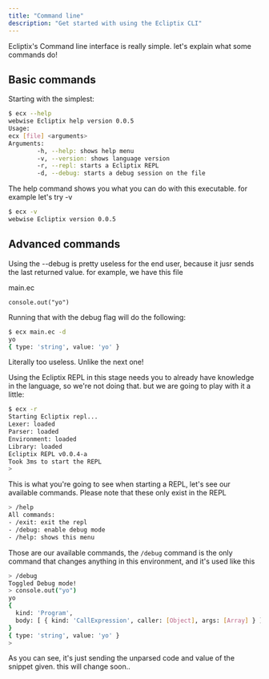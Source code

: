 ```yaml
---
title: "Command line"
description: "Get started with using the Ecliptix CLI"
---
```

Ecliptix's Command line interface is really simple. let's explain what some commands do!

## Basic commands

Starting with the simplest:

```bash
$ ecx --help
webwise Ecliptix help version 0.0.5
Usage:
ecx [file] <arguments>
Arguments:
        -h, --help: shows help menu
        -v, --version: shows language version
        -r, --repl: starts a Ecliptix REPL
        -d, --debug: starts a debug session on the file
```

The help command shows you what you can do with this executable. for example let's try -v

```bash
$ ecx -v
webwise Ecliptix version 0.0.5
```

## Advanced commands

Using the --debug is pretty useless for the end user, because it jusr sends the last returned value. for example, we have this file

main.ec

```ec
console.out("yo")
```

Running that with the debug flag will do the following:

```bash
$ ecx main.ec -d
yo
{ type: 'string', value: 'yo' }
```

Literally too useless. Unlike the next one!

Using the Ecliptix REPL in this stage needs you to already have knowledge in the language, so we're not doing that. but we are going to play with it a little:

```bash
$ ecx -r
Starting Ecliptix repl...
Lexer: loaded
Parser: loaded
Environment: loaded
Library: loaded
Ecliptix REPL v0.0.4-a
Took 3ms to start the REPL
>
```

This is what you're going to see when starting a REPL, let's see our available commands. Please note that these only exist in the REPL

```bash
> /help
All commands: 
- /exit: exit the repl
- /debug: enable debug mode
- /help: shows this menu
```

Those are our available commands, the `/debug` command is the only command that changes anything in this environment, and it's used like this

```bash
> /debug  
Toggled Debug mode!
> console.out("yo")
yo
{
  kind: 'Program',
  body: [ { kind: 'CallExpression', caller: [Object], args: [Array] } ]
}
{ type: 'string', value: 'yo' }
> 
```

As you can see, it's just sending the unparsed code and value of the snippet given. this will change soon..
